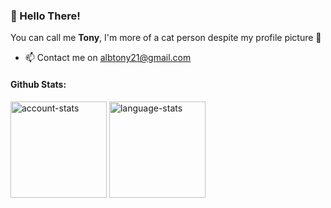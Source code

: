 ### 👋 Hello There!
You can call me **Tony**, I'm more of a cat person despite my profile picture 👀
- 📫 Contact me on albtony21@gmail.com

#### Github Stats:
<!-- <div>
    <img alt="account-stats" src="https://github-readme-stats-albtony.vercel.app/api?username=albtony&show_icons=true&theme=react&count_private=true&bg_color=222222" height=154/>
    <img alt="language-stats" src="https://github-readme-stats-albtony.vercel.app/api/top-langs/?username=albtony&exclude_repo=PWEB-Kode-Pos&layout=compact&theme=react&langs_count=8&bg_color=222222" height=154 /> 
 -->
    
    
<!-- With Original Instance -->
<img alt="account-stats" src="https://github-readme-stats.vercel.app/api?username=albtony&show_icons=true&theme=react&count_private=true&bg_color=222222" height=154/>              <img alt="language-stats" src="https://github-readme-stats.vercel.app/api/top-langs/?username=albtony&exclude_repo=PBKK,PWEB-Kode-Pos&layout=compact&theme=react&langs_count=8&bg_color=222222" height=154 /> 

</div>
